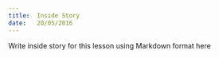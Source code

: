 ```yaml
---
title:  Inside Story
date:   20/05/2016
---
```


Write inside story for this lesson using Markdown format here